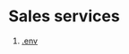 # Sales services

1. [.env](https://github.com/pandit-abhishek1/zoopsedocs/blob/main/backend/05SalesServices/env.txt)